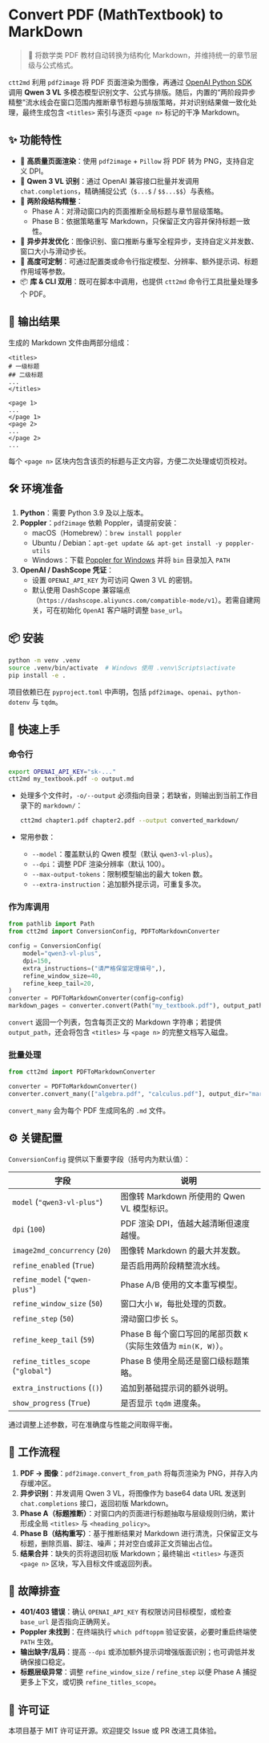 # Convert PDF (MathTextbook) to MarkDown

> 🚀 将数学类 PDF 教材自动转换为结构化 Markdown，并维持统一的章节层级与公式格式。

`ctt2md` 利用 `pdf2image` 将 PDF 页面渲染为图像，再通过 [OpenAI Python SDK](https://github.com/openai/openai-python) 调用 **Qwen 3 VL** 多模态模型识别文字、公式与排版。随后，内置的“两阶段异步精整”流水线会在窗口范围内推断章节标题与排版策略，并对识别结果做一致化处理，最终生成包含 `<titles>` 索引与逐页 `<page n>` 标记的干净 Markdown。

## ✨ 功能特性

- 📄 **高质量页面渲染**：使用 `pdf2image` + `Pillow` 将 PDF 转为 PNG，支持自定义 DPI。
- 🤖 **Qwen 3 VL 识别**：通过 OpenAI 兼容接口批量并发调用 `chat.completions`，精确捕捉公式（`$...$` / `$$...$$`）与表格。
- 🧠 **两阶段结构精整**：
  - Phase A：对滑动窗口内的页面推断全局标题与章节层级策略。
  - Phase B：依据策略重写 Markdown，只保留正文内容并保持标题一致性。
- 🧵 **异步并发优化**：图像识别、窗口推断与重写全程异步，支持自定义并发数、窗口大小与滑动步长。
- 🧩 **高度可定制**：可通过配置类或命令行指定模型、分辨率、额外提示词、标题作用域等参数。
- 📦 **库 & CLI 双用**：既可在脚本中调用，也提供 `ctt2md` 命令行工具批量处理多个 PDF。

## 📁 输出结果

生成的 Markdown 文件由两部分组成：

```text
<titles>
# 一级标题
## 二级标题
...
</titles>

<page 1>
...
</page 1>
<page 2>
...
</page 2>
...
```

每个 `<page n>` 区块内包含该页的标题与正文内容，方便二次处理或切页校对。

## 🛠 环境准备

1. **Python**：需要 Python 3.9 及以上版本。
2. **Poppler**：`pdf2image` 依赖 Poppler，请提前安装：
   - macOS（Homebrew）：`brew install poppler`
   - Ubuntu / Debian：`apt-get update && apt-get install -y poppler-utils`
   - Windows：下载 [Poppler for Windows](https://blog.alivate.com.au/poppler-windows/) 并将 `bin` 目录加入 `PATH`
3. **OpenAI / DashScope 凭证**：
   - 设置 `OPENAI_API_KEY` 为可访问 Qwen 3 VL 的密钥。
   - 默认使用 DashScope 兼容端点（`https://dashscope.aliyuncs.com/compatible-mode/v1`）。若需自建网关，可在初始化 `OpenAI` 客户端时调整 `base_url`。

## 📦 安装

```bash
python -m venv .venv
source .venv/bin/activate  # Windows 使用 .venv\Scripts\activate
pip install -e .
```

项目依赖已在 `pyproject.toml` 中声明，包括 `pdf2image`、`openai`、`python-dotenv` 与 `tqdm`。

## 🚀 快速上手

### 命令行

```bash
export OPENAI_API_KEY="sk-..."
ctt2md my_textbook.pdf -o output.md
```

- 处理多个文件时，`-o/--output` 必须指向目录；若缺省，则输出到当前工作目录下的 `markdown/`：

  ```bash
  ctt2md chapter1.pdf chapter2.pdf --output converted_markdown/
  ```

- 常用参数：
  - `--model`：覆盖默认的 Qwen 模型（默认 `qwen3-vl-plus`）。
  - `--dpi`：调整 PDF 渲染分辨率（默认 100）。
  - `--max-output-tokens`：限制模型输出的最大 token 数。
  - `--extra-instruction`：追加额外提示词，可重复多次。

### 作为库调用

```python
from pathlib import Path
from ctt2md import ConversionConfig, PDFToMarkdownConverter

config = ConversionConfig(
    model="qwen3-vl-plus",
    dpi=150,
    extra_instructions=("请严格保留定理编号",),
    refine_window_size=40,
    refine_keep_tail=20,
)
converter = PDFToMarkdownConverter(config=config)
markdown_pages = converter.convert(Path("my_textbook.pdf"), output_path="my_textbook.md")
```

`convert` 返回一个列表，包含每页正文的 Markdown 字符串；若提供 `output_path`，还会将包含 `<titles>` 与 `<page n>` 的完整文档写入磁盘。

### 批量处理

```python
from ctt2md import PDFToMarkdownConverter

converter = PDFToMarkdownConverter()
converter.convert_many(["algebra.pdf", "calculus.pdf"], output_dir="markdown")
```

`convert_many` 会为每个 PDF 生成同名的 `.md` 文件。

## ⚙️ 关键配置

`ConversionConfig` 提供以下重要字段（括号内为默认值）：

| 字段 | 说明 |
| ---- | ---- |
| `model` (`"qwen3-vl-plus"`) | 图像转 Markdown 所使用的 Qwen VL 模型标识。 |
| `dpi` (`100`) | PDF 渲染 DPI，值越大越清晰但速度越慢。 |
| `image2md_concurrency` (`20`) | 图像转 Markdown 的最大并发数。 |
| `refine_enabled` (`True`) | 是否启用两阶段精整流水线。 |
| `refine_model` (`"qwen-plus"`) | Phase A/B 使用的文本重写模型。 |
| `refine_window_size` (`50`) | 窗口大小 `W`，每批处理的页数。 |
| `refine_step` (`50`) | 滑动窗口步长 `S`。 |
| `refine_keep_tail` (`59`) | Phase B 每个窗口写回的尾部页数 `K`（实际生效值为 `min(K, W)`）。 |
| `refine_titles_scope` (`"global"`) | Phase B 使用全局还是窗口级标题策略。 |
| `extra_instructions` (`()`) | 追加到基础提示词的额外说明。 |
| `show_progress` (`True`) | 是否显示 `tqdm` 进度条。 |

通过调整上述参数，可在准确度与性能之间取得平衡。

## 🔁 工作流程

1. **PDF → 图像**：`pdf2image.convert_from_path` 将每页渲染为 PNG，并存入内存缓冲区。
2. **异步识别**：并发调用 Qwen 3 VL，将图像作为 base64 data URL 发送到 `chat.completions` 接口，返回初版 Markdown。
3. **Phase A（标题推断）**：对窗口内的页面进行标题抽取与层级规则归纳，累计形成全局 `<titles>` 与 `<heading_policy>`。
4. **Phase B（结构重写）**：基于推断结果对 Markdown 进行清洗，只保留正文与标题，删除页眉、脚注、噪声；并对空白或非正文页输出占位。
5. **结果合并**：缺失的页将退回初版 Markdown；最终输出 `<titles>` 与逐页 `<page n>` 区块，写入目标文件或返回列表。

## 🧯 故障排查

- **401/403 错误**：确认 `OPENAI_API_KEY` 有权限访问目标模型，或检查 `base_url` 是否指向正确网关。
- **Poppler 未找到**：在终端执行 `which pdftoppm` 验证安装，必要时重启终端使 `PATH` 生效。
- **输出缺字/乱码**：提高 `--dpi` 或添加额外提示词增强版面识别；也可调低并发确保接口稳定。
- **标题层级异常**：调整 `refine_window_size` / `refine_step` 以便 Phase A 捕捉更多上下文，或切换 `refine_titles_scope`。

## 📜 许可证

本项目基于 MIT 许可证开源。欢迎提交 Issue 或 PR 改进工具体验。
